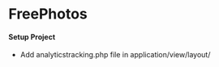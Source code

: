 # FreePhotos  
  
#### Setup Project
- Add analyticstracking.php file in application/view/layout/  
